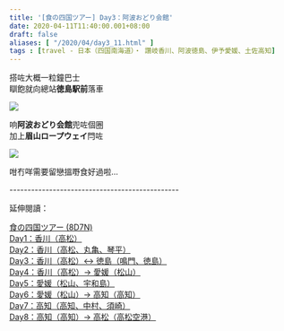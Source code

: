 ```yaml
---
title: '[食の四国ツアー] Day3：阿波おどり会館'
date: 2020-04-11T11:40:00.001+08:00
draft: false
aliases: [ "/2020/04/day3_11.html" ]
tags : [travel - 日本（四国南海道）・ 讚岐香川、阿波徳島、伊予愛媛、土佐高知]
---
```


搭咗大概一粒鐘巴士  
瞓飽就向總站**徳島駅前**落車  

![](/images/shikoku3g.jpg)

响**阿波おどり会館**兜咗個圈  
加上**眉山ロープウェイ**閂咗  

![](/images/shikoku3g.jpg)

咁冇咩需要留戀搵嘢食好過啦...  
  
  
\-----------------------------------------------  
  

延伸閱讀：

[食の四国ツアー (8D7N)](https://www.hidie.net/2020/05/8d7n.html)  
[Day1：香川（高松）](https://www.hidie.net/2017/08/day1.html)  
[Day2：香川（高松、丸亀、琴平）](https://www.hidie.net/2017/08/day2.html)  
[Day3：香川（高松）↔ 徳島（鳴門、徳島）](https://www.hidie.net/2017/08/day3.html)  
[Day4：香川（高松）→ 愛媛（松山）](https://www.hidie.net/2017/08/day4.html)  
[Day5：愛媛（松山、宇和島）](https://www.hidie.net/2017/08/day5.html)  
[Day6：愛媛（松山）→ 高知（高知）](https://www.hidie.net/2017/08/day6.html)  
[Day7：高知（高知、中村、須崎）](https://www.hidie.net/2017/08/day7.html)  
[Day8：高知（高知）→ 高松（高松空港）](https://www.hidie.net/2017/08/day8.html)